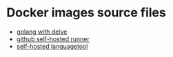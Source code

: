 # Docker images source files

+ [golang with delve](./golang/README.md)
+ [github self-hosted runner](./github-runner/README.md)
+ [self-hosted languagetool](./languagetool/README.md)